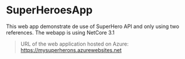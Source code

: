 # SuperHeroesApp
This web app demonstrate de use of SuperHero API and only using two references. The webapp is using NetCore 3.1
> URL of the web application hosted on Azure: https://mysuperherons.azurewebsites.net
